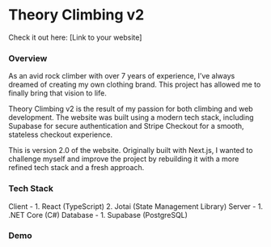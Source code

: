 # Theory Climbing v2
Check it out here: [Link to your website]

### Overview
As an avid rock climber with over 7 years of experience, I’ve always dreamed of creating my own clothing brand. This project has allowed me to finally bring that vision to life.

Theory Climbing v2 is the result of my passion for both climbing and web development. The website was built using a modern tech stack, including Supabase for secure authentication and Stripe Checkout for a smooth, stateless checkout experience.

This is version 2.0 of the website. Originally built with Next.js, I wanted to challenge myself and improve the project by rebuilding it with a more refined tech stack and a fresh approach.

### Tech Stack
Client - 
    1. React (TypeScript)
    2. Jotai (State Management Library)
Server -
    1. .NET Core (C#)
Database -
    1. Supabase (PostgreSQL)

### Demo